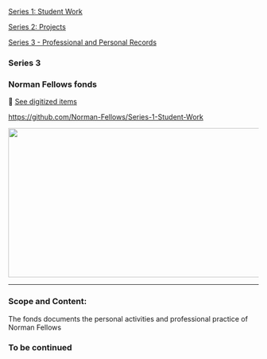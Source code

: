 

[Series 1: Student Work](https://github.com/Norman-Fellows/Series-1-Student-Work)

[Series 2: Projects](https://github.com/Norman-Fellows/Series-2-Projects)

[Series 3 - Professional and Personal Records](https://github.com/Archiblog/Series-3-Professional-and-Personal-Records)

### Series 3
### Norman Fellows fonds 

👋
[See digitized items](https://www.flickr.com/photos/normanfellowsfonds)

https://github.com/Norman-Fellows/Series-1-Student-Work


<div align="center">
  <img src="https://media.giphy.com/media/dWesBcTLavkZuG35MI/giphy.gif" width="600" height="300"/>
</div>

---

### Scope and Content:
The fonds documents the personal activities and professional practice of Norman Fellows


### To be continued


<!--
**Archiblog/Archiblog** is a ✨ _special_ ✨ repository because its `README.md` (this file) appears on your GitHub profile.

Here are some ideas to get you started:

- 🔭 I’m currently working on ...
- 🌱 I’m currently learning ...
- 👯 I’m looking to collaborate on ...
- 🤔 I’m looking for help with ...
- 💬 Ask me about ...
- 📫 How to reach me: ...
- 😄 Pronouns: ...
- ⚡ Fun fact: ...
-->

